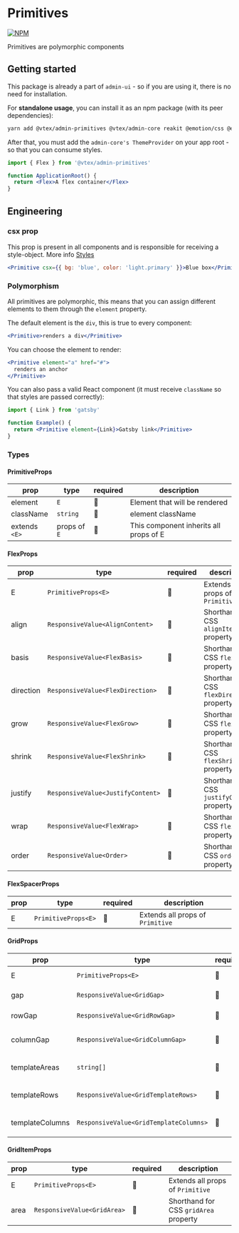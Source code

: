 # Primitives

[![NPM](https://img.shields.io/npm/v/@vtex/admin-primitives.svg)](https://www.npmjs.com/package/@vtex/admin-primitives)

Primitives are polymorphic components

## Getting started

This package is already a part of `admin-ui` - so if you are using it, there is no need for installation.

For **standalone usage**, you can install it as an npm package (with its peer dependencies):

```sh
yarn add @vtex/admin-primitives @vtex/admin-core reakit @emotion/css @emotion/react
```

After that, you must add the `admin-core's ThemeProvider` on your app root - so that you can consume styles.

```jsx
import { Flex } from '@vtex/admin-primitives'

function ApplicationRoot() {
  return <Flex>A flex container</Flex>
}
```

## Engineering

### csx prop

This prop is present in all components and is responsible for receiving a style-object. More info [Styles](../styles/README.md)

```jsx
<Primitive csx={{ bg: 'blue', color: 'light.primary' }}>Blue box</Primitive>s
```

### Polymorphism

All primitives are polymorphic, this means that you can assign different elements to them through the `element` property.

The default element is the `div`, this is true to every component:

```jsx
<Primitive>renders a div</Primitive>
```

You can choose the element to render:

```jsx
<Primitive element="a" href="#">
  renders an anchor
</Primitive>
```

You can also pass a valid React component (it must receive `className` so that styles are passed correctly):

```jsx
import { Link } from 'gatsby'

function Example() {
  return <Primitive element={Link}>Gatsby link</Primitive>
}
```

### Types

#### PrimitiveProps<E>

| prop          | type         | required | description                            |
| ------------- | ------------ | -------- | -------------------------------------- |
| element       | `E`          | 🚫       | Element that will be rendered          |
| className     | `string`     | 🚫       | element className                      |
| extends `<E>` | props of `E` | 🚫       | This component inherits all props of E |

#### FlexProps<E>

| prop      | type                              | required | description                                 |
| --------- | --------------------------------- | -------- | ------------------------------------------- |
| E         | `PrimitiveProps<E>`               | 🚫       | Extends all props of `Primitive`            |
| align     | `ResponsiveValue<AlignContent>`   | 🚫       | Shorthand for CSS `alignItems` property     |
| basis     | `ResponsiveValue<FlexBasis>`      | 🚫       | Shorthand for CSS `flexbasis` property      |
| direction | `ResponsiveValue<FlexDirection>`  | 🚫       | Shorthand for CSS `flexDirection` property  |
| grow      | `ResponsiveValue<FlexGrow>`       | 🚫       | Shorthand for CSS `flexGrow` property       |
| shrink    | `ResponsiveValue<FlexShrink>`     | 🚫       | Shorthand for CSS `flexShrink` property     |
| justify   | `ResponsiveValue<JustifyContent>` | 🚫       | Shorthand for CSS `justifyContent` property |
| wrap      | `ResponsiveValue<FlexWrap>`       | 🚫       | Shorthand for CSS `flexWrap` property       |
| order     | `ResponsiveValue<Order>`          | 🚫       | Shorthand for CSS `order` property          |

#### FlexSpacerProps<E>

| prop | type                | required | description                      |
| ---- | ------------------- | -------- | -------------------------------- |
| E    | `PrimitiveProps<E>` | 🚫       | Extends all props of `Primitive` |

#### GridProps<E>

| prop            | type                                   | required | description                                      |
| --------------- | -------------------------------------- | -------- | ------------------------------------------------ |
| E               | `PrimitiveProps<E>`                    | 🚫       | Extends all props of `Primitive`                 |
| gap             | `ResponsiveValue<GridGap>`             | 🚫       | Shorthand for CSS `gridGap` property             |
| rowGap          | `ResponsiveValue<GridRowGap>`          | 🚫       | Shorthand for CSS `gridRowGap` property          |
| columnGap       | `ResponsiveValue<GridColumnGap>`       | 🚫       | Shorthand for CSS `gridColumnGap` property       |
| templateAreas   | `string[]`                             | 🚫       | Shorthand for CSS `gridTemplateAreas` property   |
| templateRows    | `ResponsiveValue<GridTemplateRows>`    | 🚫       | Shorthand for CSS `gridTemplateRows` property    |
| templateColumns | `ResponsiveValue<GridTemplateColumns>` | 🚫       | Shorthand for CSS `gridTemplateColumns` property |

#### GridItemProps<E>

| prop | type                        | required | description                           |
| ---- | --------------------------- | -------- | ------------------------------------- |
| E    | `PrimitiveProps<E>`         | 🚫       | Extends all props of `Primitive`      |
| area | `ResponsiveValue<GridArea>` | 🚫       | Shorthand for CSS `gridArea` property |
